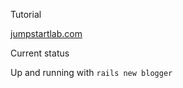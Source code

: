<!-- # README

* Ruby version

* System dependencies

* Configuration

* Database creation

* Database initialization

* How to run the test suite

* Services (job queues, cache servers, search engines, etc.)

* Deployment instructions -->

Tutorial

[jumpstartlab.com](http://tutorials.jumpstartlab.com/projects/blogger.html)

Current status

Up and running with `rails new blogger`